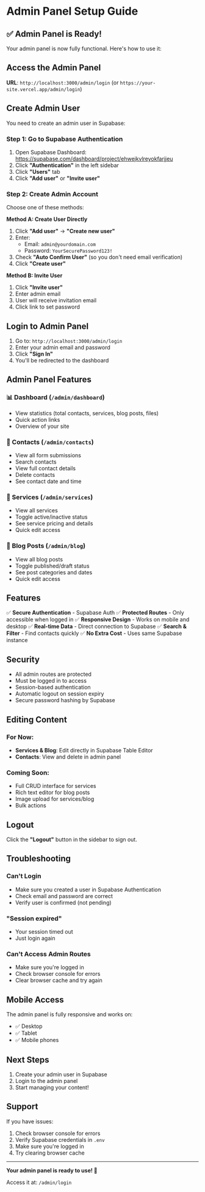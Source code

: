 # Admin Panel Setup Guide

## ✅ Admin Panel is Ready!

Your admin panel is now fully functional. Here's how to use it:

## Access the Admin Panel

**URL**: `http://localhost:3000/admin/login` (or `https://your-site.vercel.app/admin/login`)

## Create Admin User

You need to create an admin user in Supabase:

### Step 1: Go to Supabase Authentication

1. Open Supabase Dashboard: https://supabase.com/dashboard/project/ehwejkvlreyokfarjjeu
2. Click **"Authentication"** in the left sidebar
3. Click **"Users"** tab
4. Click **"Add user"** or **"Invite user"**

### Step 2: Create Admin Account

Choose one of these methods:

**Method A: Create User Directly**
1. Click **"Add user"** → **"Create new user"**
2. Enter:
   - Email: `admin@yourdomain.com`
   - Password: `YourSecurePassword123!`
3. Check **"Auto Confirm User"** (so you don't need email verification)
4. Click **"Create user"**

**Method B: Invite User**
1. Click **"Invite user"**
2. Enter admin email
3. User will receive invitation email
4. Click link to set password

## Login to Admin Panel

1. Go to: `http://localhost:3000/admin/login`
2. Enter your admin email and password
3. Click **"Sign In"**
4. You'll be redirected to the dashboard

## Admin Panel Features

### 📊 Dashboard (`/admin/dashboard`)
- View statistics (total contacts, services, blog posts, files)
- Quick action links
- Overview of your site

### 📧 Contacts (`/admin/contacts`)
- View all form submissions
- Search contacts
- View full contact details
- Delete contacts
- See contact date and time

### 💼 Services (`/admin/services`)
- View all services
- Toggle active/inactive status
- See service pricing and details
- Quick edit access

### 📝 Blog Posts (`/admin/blog`)
- View all blog posts
- Toggle published/draft status
- See post categories and dates
- Quick edit access

## Features

✅ **Secure Authentication** - Supabase Auth
✅ **Protected Routes** - Only accessible when logged in
✅ **Responsive Design** - Works on mobile and desktop
✅ **Real-time Data** - Direct connection to Supabase
✅ **Search & Filter** - Find contacts quickly
✅ **No Extra Cost** - Uses same Supabase instance

## Security

- All admin routes are protected
- Must be logged in to access
- Session-based authentication
- Automatic logout on session expiry
- Secure password hashing by Supabase

## Editing Content

### For Now:
- **Services & Blog**: Edit directly in Supabase Table Editor
- **Contacts**: View and delete in admin panel

### Coming Soon:
- Full CRUD interface for services
- Rich text editor for blog posts
- Image upload for services/blog
- Bulk actions

## Logout

Click the **"Logout"** button in the sidebar to sign out.

## Troubleshooting

### Can't Login
- Make sure you created a user in Supabase Authentication
- Check email and password are correct
- Verify user is confirmed (not pending)

### "Session expired"
- Your session timed out
- Just login again

### Can't Access Admin Routes
- Make sure you're logged in
- Check browser console for errors
- Clear browser cache and try again

## Mobile Access

The admin panel is fully responsive and works on:
- ✅ Desktop
- ✅ Tablet
- ✅ Mobile phones

## Next Steps

1. Create your admin user in Supabase
2. Login to the admin panel
3. Start managing your content!

## Support

If you have issues:
1. Check browser console for errors
2. Verify Supabase credentials in `.env`
3. Make sure you're logged in
4. Try clearing browser cache

---

**Your admin panel is ready to use! 🎉**

Access it at: `/admin/login`

